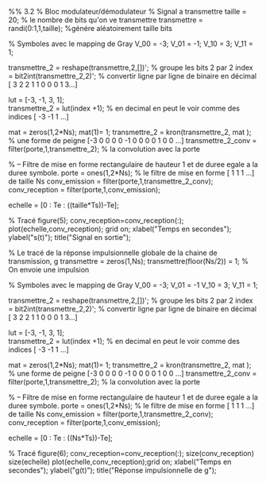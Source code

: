 
%% 3.2 
% Bloc modulateur/démodulateur 
% Signal a transmettre 
taille = 20; % le nombre de bits qu'on ve transmettre
transmettre = randi(0:1,1,taille); %génére aléatoirement taille bits

% Symboles avec le mapping de Gray 
V_00 = -3; 
V_01 = -1;
V_10 = 3;
V_11 = 1;

transmettre_2 = reshape(transmettre,2,[])'; % groupe les bits 2 par 2 
index = bit2int(transmettre_2,2)';  % convertir ligne par ligne de binaire en décimal [ 3 2 2 1 1 0 0 0 1 3...]

lut = [-3, -1, 3, 1];  
transmettre_2 = lut(index +1); % en decimal en peut le voir comme des indices [ -3 -1 1 ...]

mat = zeros(1,2*Ns); 
mat(1)= 1; 
transmettre_2 = kron(transmettre_2, mat ); % une forme de peigne [-3 0 0 0 0 -1 0 0 0 0 1 0 0 ...]
transmettre_2_conv = filter(porte,1,transmettre_2); % la convolution avec la porte


% – Filtre de mise en forme rectangulaire de hauteur 1 et de duree  egale a la duree symbole.
porte = ones(1,2*Ns); % le filtre de mise en forme [ 1 1 1 ...] de taille Ns 
conv_emission = filter(porte,1,transmettre_2_conv);  
conv_reception = filter(porte,1,conv_emission);

echelle = [0 : Te : ((taille*Ts))-Te]; 

% Tracé
figure(5); 
conv_reception=conv_reception(:);
plot(echelle,conv_reception);
grid on;
xlabel("Temps en secondes");
ylabel("s(t)");
title("Signal en sortie");




% Le tracé de la réponse impulsionnelle globale de la chaine de transmission, g
transmettre = zeros(1,Ns);
transmettre(floor(Ns/2)) = 1; % On envoie une impulsion

% Symboles avec le mapping de Gray 
V_00 = -3; 
V_01 = -1
V_10 = 3;
V_11 = 1;

transmettre_2 = reshape(transmettre,2,[])'; % groupe les bits 2 par 2 
index = bit2int(transmettre_2,2)';  % convertir ligne par ligne de binaire en décimal [ 3 2 2 1 1 0 0 0 1 3...]

lut = [-3, -1, 3, 1];  
transmettre_2 = lut(index +1); % en decimal en peut le voir comme des indices [ -3 -1 1 ...]

mat = zeros(1,2*Ns); 
mat(1)= 1; 
transmettre_2 = kron(transmettre_2, mat ); % une forme de peigne [-3 0 0 0 0 -1 0 0 0 0 1 0 0 ...]
transmettre_2_conv = filter(porte,1,transmettre_2); % la convolution avec la porte

% – Filtre de mise en forme rectangulaire de hauteur 1 et de duree  egale a la duree symbole.
porte = ones(1,2*Ns); % le filtre de mise en forme [ 1 1 1 ...] de taille Ns 
conv_emission = filter(porte,1,transmettre_2_conv);  
conv_reception = filter(porte,1,conv_emission);


echelle = [0 : Te : ((Ns*Ts))-Te]; 

% Tracé
figure(6); 
conv_reception=conv_reception(:);
size(conv_reception)
size(echelle)
plot(echelle,conv_reception);grid on;
xlabel("Temps en secondes");
ylabel("g(t)");
title("Réponse impulsionnelle de g");
